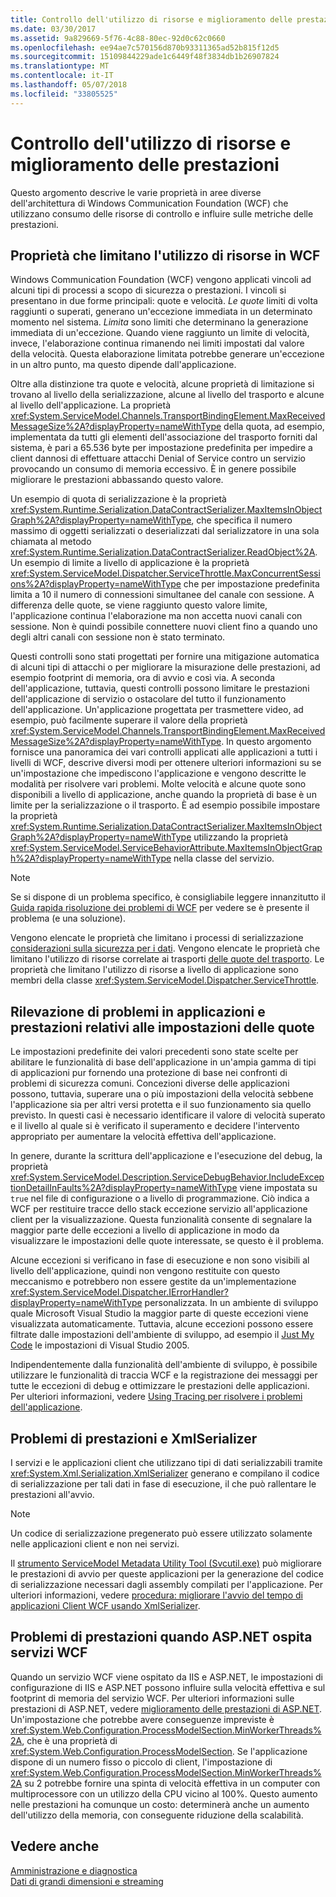 ```yaml
---
title: Controllo dell'utilizzo di risorse e miglioramento delle prestazioni
ms.date: 03/30/2017
ms.assetid: 9a829669-5f76-4c88-80ec-92d0c62c0660
ms.openlocfilehash: ee94ae7c570156d870b93311365ad52b815f12d5
ms.sourcegitcommit: 15109844229ade1c6449f48f3834db1b26907824
ms.translationtype: MT
ms.contentlocale: it-IT
ms.lasthandoff: 05/07/2018
ms.locfileid: "33805525"
---
```

# <a name="controlling-resource-consumption-and-improving-performance"></a>Controllo dell'utilizzo di risorse e miglioramento delle prestazioni
Questo argomento descrive le varie proprietà in aree diverse dell'architettura di Windows Communication Foundation (WCF) che utilizzano consumo delle risorse di controllo e influire sulle metriche delle prestazioni.  
  
## <a name="properties-that-constrain-resource-consumption-in-wcf"></a>Proprietà che limitano l'utilizzo di risorse in WCF  
 Windows Communication Foundation (WCF) vengono applicati vincoli ad alcuni tipi di processi a scopo di sicurezza o prestazioni. I vincoli si presentano in due forme principali: quote e velocità. *Le quote* limiti di volta raggiunti o superati, generano un'eccezione immediata in un determinato momento nel sistema. *Limita* sono limiti che determinano la generazione immediata di un'eccezione. Quando viene raggiunto un limite di velocità, invece, l'elaborazione continua rimanendo nei limiti impostati dal valore della velocità. Questa elaborazione limitata potrebbe generare un'eccezione in un altro punto, ma questo dipende dall'applicazione.  
  
 Oltre alla distinzione tra quote e velocità, alcune proprietà di limitazione si trovano al livello della serializzazione, alcune al livello del trasporto e alcune al livello dell'applicazione. La proprietà <xref:System.ServiceModel.Channels.TransportBindingElement.MaxReceivedMessageSize%2A?displayProperty=nameWithType> della quota, ad esempio, implementata da tutti gli elementi dell'associazione del trasporto forniti dal sistema, è pari a 65.536 byte per impostazione predefinita per impedire a client dannosi di effettuare attacchi Denial of Service contro un servizio provocando un consumo di memoria eccessivo. È in genere possibile migliorare le prestazioni abbassando questo valore.  
  
 Un esempio di quota di serializzazione è la proprietà <xref:System.Runtime.Serialization.DataContractSerializer.MaxItemsInObjectGraph%2A?displayProperty=nameWithType>, che specifica il numero massimo di oggetti serializzati o deserializzati dal serializzatore in una sola chiamata al metodo <xref:System.Runtime.Serialization.DataContractSerializer.ReadObject%2A>. Un esempio di limite a livello di applicazione è la proprietà <xref:System.ServiceModel.Dispatcher.ServiceThrottle.MaxConcurrentSessions%2A?displayProperty=nameWithType> che per impostazione predefinita limita a 10 il numero di connessioni simultanee del canale con sessione. A differenza delle quote, se viene raggiunto questo valore limite, l'applicazione continua l'elaborazione ma non accetta nuovi canali con sessione. Non è quindi possibile connettere nuovi client fino a quando uno degli altri canali con sessione non è stato terminato.  
  
 Questi controlli sono stati progettati per fornire una mitigazione automatica di alcuni tipi di attacchi o per migliorare la misurazione delle prestazioni, ad esempio footprint di memoria, ora di avvio e così via. A seconda dell'applicazione, tuttavia, questi controlli possono limitare le prestazioni dell'applicazione di servizio o ostacolare del tutto il funzionamento dell'applicazione. Un'applicazione progettata per trasmettere video, ad esempio, può facilmente superare il valore della proprietà <xref:System.ServiceModel.Channels.TransportBindingElement.MaxReceivedMessageSize%2A?displayProperty=nameWithType>. In questo argomento fornisce una panoramica dei vari controlli applicati alle applicazioni a tutti i livelli di WCF, descrive diversi modi per ottenere ulteriori informazioni su se un'impostazione che impediscono l'applicazione e vengono descritte le modalità per risolvere vari problemi. Molte velocità e alcune quote sono disponibili a livello di applicazione, anche quando la proprietà di base è un limite per la serializzazione o il trasporto. È ad esempio possibile impostare la proprietà <xref:System.Runtime.Serialization.DataContractSerializer.MaxItemsInObjectGraph%2A?displayProperty=nameWithType> utilizzando la proprietà <xref:System.ServiceModel.ServiceBehaviorAttribute.MaxItemsInObjectGraph%2A?displayProperty=nameWithType> nella classe del servizio.  
  
> [!NOTE]
>  Se si dispone di un problema specifico, è consigliabile leggere innanzitutto il [Guida rapida risoluzione dei problemi di WCF](../../../docs/framework/wcf/wcf-troubleshooting-quickstart.md) per vedere se è presente il problema (e una soluzione).  
  
 Vengono elencate le proprietà che limitano i processi di serializzazione [considerazioni sulla sicurezza per i dati](../../../docs/framework/wcf/feature-details/security-considerations-for-data.md). Vengono elencate le proprietà che limitano l'utilizzo di risorse correlate ai trasporti [delle quote del trasporto](../../../docs/framework/wcf/feature-details/transport-quotas.md). Le proprietà che limitano l'utilizzo di risorse a livello di applicazione sono membri della classe <xref:System.ServiceModel.Dispatcher.ServiceThrottle>.  
  
## <a name="detecting-application-and-performance-issues-related-to-quota-settings"></a>Rilevazione di problemi in applicazioni e prestazioni relativi alle impostazioni delle quote  
 Le impostazioni predefinite dei valori precedenti sono state scelte per abilitare le funzionalità di base dell'applicazione in un'ampia gamma di tipi di applicazioni pur fornendo una protezione di base nei confronti di problemi di sicurezza comuni. Concezioni diverse delle applicazioni possono, tuttavia, superare una o più impostazioni della velocità sebbene l'applicazione sia per altri versi protetta e il suo funzionamento sia quello previsto. In questi casi è necessario identificare il valore di velocità superato e il livello al quale si è verificato il superamento e decidere l'intervento appropriato per aumentare la velocità effettiva dell'applicazione.  
  
 In genere, durante la scrittura dell'applicazione e l'esecuzione del debug, la proprietà <xref:System.ServiceModel.Description.ServiceDebugBehavior.IncludeExceptionDetailInFaults%2A?displayProperty=nameWithType> viene impostata su `true` nel file di configurazione o a livello di programmazione. Ciò indica a WCF per restituire tracce dello stack eccezione servizio all'applicazione client per la visualizzazione. Questa funzionalità consente di segnalare la maggior parte delle eccezioni a livello di applicazione in modo da visualizzare le impostazioni delle quote interessate, se questo è il problema.  
  
 Alcune eccezioni si verificano in fase di esecuzione e non sono visibili al livello dell'applicazione, quindi non vengono restituite con questo meccanismo e potrebbero non essere gestite da un'implementazione <xref:System.ServiceModel.Dispatcher.IErrorHandler?displayProperty=nameWithType> personalizzata. In un ambiente di sviluppo quale Microsoft Visual Studio la maggior parte di queste eccezioni viene visualizzata automaticamente. Tuttavia, alcune eccezioni possono essere filtrate dalle impostazioni dell'ambiente di sviluppo, ad esempio il [Just My Code](http://go.microsoft.com/fwlink/?LinkId=82174) le impostazioni di Visual Studio 2005.  
  
 Indipendentemente dalla funzionalità dell'ambiente di sviluppo, è possibile utilizzare le funzionalità di traccia WCF e la registrazione dei messaggi per tutte le eccezioni di debug e ottimizzare le prestazioni delle applicazioni. Per ulteriori informazioni, vedere [Using Tracing per risolvere i problemi dell'applicazione](../../../docs/framework/wcf/diagnostics/tracing/using-tracing-to-troubleshoot-your-application.md).  
  
## <a name="performance-issues-and-xmlserializer"></a>Problemi di prestazioni e XmlSerializer  
 I servizi e le applicazioni client che utilizzano tipi di dati serializzabili tramite <xref:System.Xml.Serialization.XmlSerializer> generano e compilano il codice di serializzazione per tali dati in fase di esecuzione, il che può rallentare le prestazioni all'avvio.  
  
> [!NOTE]
>  Un codice di serializzazione pregenerato può essere utilizzato solamente nelle applicazioni client e non nei servizi.  
  
 Il [strumento ServiceModel Metadata Utility Tool (Svcutil.exe)](../../../docs/framework/wcf/servicemodel-metadata-utility-tool-svcutil-exe.md) può migliorare le prestazioni di avvio per queste applicazioni per la generazione del codice di serializzazione necessari dagli assembly compilati per l'applicazione. Per ulteriori informazioni, vedere [procedura: migliorare l'avvio del tempo di applicazioni Client WCF usando XmlSerializer](../../../docs/framework/wcf/feature-details/startup-time-of-wcf-client-applications-using-the-xmlserializer.md).  
  
## <a name="performance-issues-when-hosting-wcf-services-under-aspnet"></a>Problemi di prestazioni quando ASP.NET ospita servizi WCF  
 Quando un servizio WCF viene ospitato da IIS e ASP.NET, le impostazioni di configurazione di IIS e ASP.NET possono influire sulla velocità effettiva e sul footprint di memoria del servizio WCF.  Per ulteriori informazioni sulle prestazioni di ASP.NET, vedere [miglioramento delle prestazioni di ASP.NET](http://go.microsoft.com/fwlink/?LinkId=186462).  Un'impostazione che potrebbe avere conseguenze impreviste è <xref:System.Web.Configuration.ProcessModelSection.MinWorkerThreads%2A>, che è una proprietà di <xref:System.Web.Configuration.ProcessModelSection>. Se l'applicazione dispone di un numero fisso o piccolo di client, l'impostazione di <xref:System.Web.Configuration.ProcessModelSection.MinWorkerThreads%2A> su 2 potrebbe fornire una spinta di velocità effettiva in un computer con multiprocessore con un utilizzo della CPU vicino al 100%. Questo aumento nelle prestazioni ha comunque un costo: determinerà anche un aumento dell'utilizzo della memoria, con conseguente riduzione della scalabilità.  
  
## <a name="see-also"></a>Vedere anche  
 [Amministrazione e diagnostica](../../../docs/framework/wcf/diagnostics/index.md)  
 [Dati di grandi dimensioni e streaming](../../../docs/framework/wcf/feature-details/large-data-and-streaming.md)
